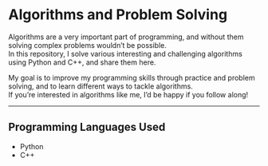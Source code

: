# Algorithms and Problem Solving

Algorithms are a very important part of programming, and without them solving complex problems wouldn’t be possible.  
In this repository, I solve various interesting and challenging algorithms using Python and C++, and share them here.  

My goal is to improve my programming skills through practice and problem solving, and to learn different ways to tackle algorithms.  
If you’re interested in algorithms like me, I’d be happy if you follow along!

---

## Programming Languages Used

- Python  
- C++
